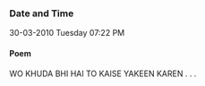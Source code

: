 ### Date and Time

30-03-2010 Tuesday 07:22 PM

#### Poem

WO KHUDA BHI HAI TO KAISE YAKEEN KAREN . . .

